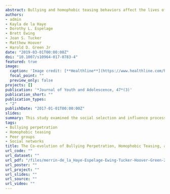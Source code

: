 ```yaml
---
abstract: Bullying and homophobic teasing behaviors affect the lives of many school aged children, often cooccur, and tend to peak in middle school. While bullying and homophobic teasing behaviors are known to be peer group phenomena, studies typically examine the associations at the individual or school levels. An examination of these behaviors at the peer group level can aid in our understanding of the formation and maintenance of peer groups that engage in these forms of aggressive behavior (selection), and the extent to which friends and the peer group impact individual rates of these aggressive behaviors (influence). In this longitudinal study, we assess the coevolution of friendship networks, bullying perpetration, and homophobic teasing among middle school students (n = 190) using a Stochastic Actor-Based Model (SABM) for longitudinal networks. Data were collected from 6–8thgrade students (Baseline age 12–15; 53% Female; 47% Male) across three waves of data. The sample was diverse with 58% African American, 31% White, and 11% Hispanic. Since bullying and homophobic teasing behaviors are related yet distinct forms of peer aggression, to capture the unique and combined effects of these behaviors we ran models separately and then together in a competing model. Results indicated that on average individuals with higher rates of bullying perpetration and homophobic teasing were associated with becoming increasingly popular as a friend. However, the effects were not linear, and individuals with the highest rates of bullying perpetration and homophobic teasing were less likely to receive friendship nominations. There was no evidence that bullying perpetration or homophobic teasing were associated with the number of friendship nominations made. Further, there was a preference for individuals to form or maintain friendships with peers who engaged in similar rates of homophobic namecalling; however, this effect was not found for bullying perpetration. Additionally, changes in individual rates of bullying perpetration were not found to be predicted by the bullying perpetration of their friends; however, changes in adolescent homophobic teasing were predicted by the homophobic teasing behaviors of their friends. In a competing model that combined bullying perpetration and homophobic teasing, we found no evidence that these behaviors were associated with popularity. These findings are likely due to the high association between bullying perpetration and homophobic teasing combined with the small sample size. However, friendship selection was based on homophobic name-calling, such that, there was a preference to befriend individuals with similar rates of homophobic teasing. We also examined several risk factors (dominance, traditional masculinity, impulsivity, femininity, positive attitudes of bullying, and neighborhood violence), although, impulsivity was the only covariate that was associated with higher levels of bullying perpetration and homophobic teasing. More specifically, youth with higher rates of impulsivity engaged in higher rates of bullying perpetration and homophobic teasing over time. The findings suggest bullying perpetration and homophobic teasing have important influences on friendship formation, and close friendships influence youth’s engagement in homophobic teasing. Implications for prevention and intervention efforts are discussed in terms of targeting peer groups and popular peers to help reduce rates of these aggressive behaviors.
authors:
- admin
- Kayla de la Haye
- Dorothy L. Espelage
- Brett Ewing
- Joan S. Tucker
- Matthew Hoover
- Harold D. Green Jr
date: "2019-03-01T00:00:00Z"
doi: "10.1007/s10964-017-0783-4"
featured: true
image:
  caption: 'Image credit: [**Healthline**](https://www.healthline.com/health/aggressive-behavior)'
  focal_point: ""
  preview_only: false
projects: []
publication: '*Journal of Youth and Adolescence, 47*(3)'
publication_short: ""
publication_types:
- "2"
publishDate: "2017-01-01T00:00:00Z"
slides: 
summary: This study examined the social selection and influence processes related to bullying and homophobic teasing behaviors, using a Stochastic Actor-Based Model (SABM) for longitudinal networks
tags:
- Bullying perpetration
- Homophobic teasing
- Peer groups
- Social networks
title: The Co-evolution of Bullying Perpetration, Homophobic Teasing, and a School Friendship Network
url_code: ""
url_dataset: ""
url_pdf: "/files/merrin-de_la_Haye-Espelage-Ewing-Tucker-Hoover-Green-2018.pdf"
url_poster: ""
url_project: ""
url_slides: ""
url_source: ""
url_video: ""
---
```

